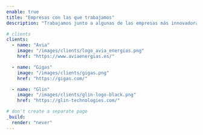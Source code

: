 ```yaml
---
enable: true
title: "Empresas con las que trabajamos"
description: "Trabajamos junto a algunas de las empresas más innovadoras y líderes de la industria ofreciendo soluciones tecnológicas de vanguardia."

# clients
clients:
  - name: "Avia"
    image: "/images/clients/logo_avia_energias.png"
    href: "https://www.aviaenergias.es/"

  - name: "Gigas"
    image: "/images/clients/gigas.png"
    href: "https://gigas.com/"

  - name: "Glin"
    image: "/images/clients/glin-logo-black.png"
    href: "https://glin-technologies.com/"

# don't create a separate page
_build:
  render: "never"
---
```


